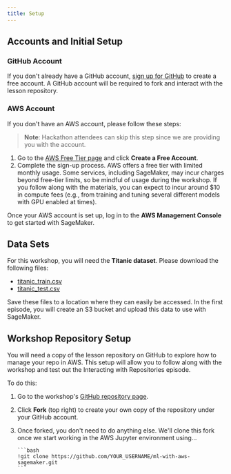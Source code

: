 ```yaml
---
title: Setup
---
```


## Accounts and Initial Setup

### GitHub Account

If you don't already have a GitHub account, [sign up for GitHub](https://github.com/) to create a free account. A GitHub account will be required to fork and interact with the lesson repository.

### AWS Account

If you don't have an AWS account, please follow these steps:

> **Note**: Hackathon attendees can skip this step since we are providing you with the account.

1. Go to the [AWS Free Tier page](https://aws.amazon.com/free/) and click **Create a Free Account**.
2. Complete the sign-up process. AWS offers a free tier with limited monthly usage. Some services, including SageMaker, may incur charges beyond free-tier limits, so be mindful of usage during the workshop. If you follow along with the materials, you can expect to incur around $10 in compute fees (e.g., from training and tuning several different models with GPU enabled at times).

Once your AWS account is set up, log in to the **AWS Management Console** to get started with SageMaker.

## Data Sets

For this workshop, you will need the **Titanic dataset**. Please download the following files:

- [titanic_train.csv](https://raw.githubusercontent.com/UW-Madison-DataScience/ml-with-aws-sagemaker/main/data/titanic_train.csv)
- [titanic_test.csv](https://raw.githubusercontent.com/UW-Madison-DataScience/ml-with-aws-sagemaker/main/data/titanic_test.csv)

Save these files to a location where they can easily be accessed. In the first episode, you will create an S3 bucket and upload this data to use with SageMaker.

## Workshop Repository Setup

You will need a copy of the lesson repository on GitHub to explore how to manage your repo in AWS. This setup will allow you to follow along with the workshop and test out the Interacting with Repositories episode.

To do this:

1. Go to the workshop's [GitHub repository page](https://github.com/UW-Madison-DataScience/ml-with-aws-sagemaker).
2. Click **Fork** (top right) to create your own copy of the repository under your GitHub account.
3. Once forked, you don't need to do anything else. We'll clone this fork once we start working in the AWS Jupyter environment using...

       ```bash
       !git clone https://github.com/YOUR_USERNAME/ml-with-aws-sagemaker.git
       ```  
